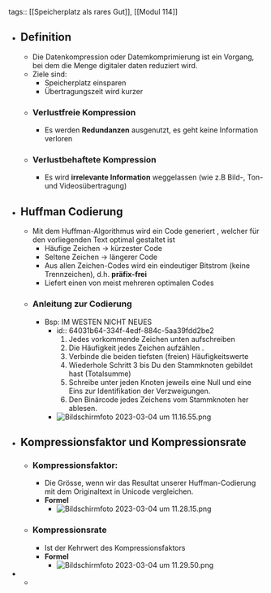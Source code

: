 tags:: [[Speicherplatz als rares Gut]], [[Modul 114]]

- ## Definition
	- Die Datenkompression oder Datemkomprimierung ist ein Vorgang, bei dem die Menge digitaler daten reduziert wird.
	- Ziele sind:
		- Speicherplatz einsparen
		- Übertragungszeit wird kurzer
	- ### Verlustfreie Kompression
		- Es werden **Redundanzen** ausgenutzt, es geht keine Information verloren
	- ### Verlustbehaftete Kompression
		- Es wird **irrelevante Information** weggelassen (wie z.B Bild-, Ton- und Videosübertragung)
- ## Huffman Codierung
	- Mit dem Huffman-Algorithmus wird ein Code generiert , welcher für den vorliegenden Text optimal gestaltet ist
		- Häufige Zeichen → kürzester Code
		- Seltene Zeichen → längerer Code
		- Aus allen Zeichen-Codes wird ein eindeutiger Bitstrom (keine Trennzeichen),
		  d.h. **präfix-frei**
		- Liefert einen von meist mehreren optimalen Codes
	- ### Anleitung zur Codierung
		- Bsp: IM WESTEN NICHT NEUES
			- id:: 64031b64-334f-4edf-884c-5aa39fdd2be2
			  1. Jedes vorkommende Zeichen unten aufschreiben
			  2. Die Häufigkeit jedes Zeichen aufzählen .
			  3. Verbinde die beiden tiefsten (freien) Häufigkeitswerte 
			  4. Wiederhole Schritt 3 bis Du den Stammknoten gebildet hast (Totalsumme)
			  5. Schreibe unter jeden Knoten jeweils eine Null und eine Eins zur Identifikation der Verzweigungen.
			  6. Den Binärcode jedes Zeichens vom Stammknoten her ablesen.
			- ![Bildschirmfoto 2023-03-04 um 11.16.55.png](../assets/Bildschirmfoto_2023-03-04_um_11.16.55_1677925018470_0.png)
- ## Kompressionsfaktor und Kompressionsrate
	- ### Kompressionsfaktor:
		- Die Grösse, wenn wir das Resultat unserer Huffman-Codierung mit dem Originaltext in Unicode vergleichen.
		- **Formel**
			- ![Bildschirmfoto 2023-03-04 um 11.28.15.png](../assets/Bildschirmfoto_2023-03-04_um_11.28.15_1677925697791_0.png)
	- ### Kompressionsrate
		- Ist der Kehrwert des Kompressionsfaktors
		- **Formel**
			- ![Bildschirmfoto 2023-03-04 um 11.29.50.png](../assets/Bildschirmfoto_2023-03-04_um_11.29.50_1677925792877_0.png)
-
	-